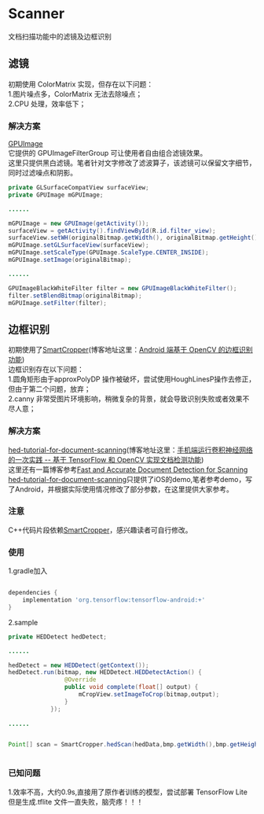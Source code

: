 # Scanner
文档扫描功能中的滤镜及边框识别

## 滤镜
初期使用 ColorMatrix 实现，但存在以下问题：<br>
1.图片噪点多，ColorMatrix 无法去除噪点；<br>
2.CPU 处理，效率低下；<br>

### 解决方案
[GPUImage](https://github.com/cats-oss/android-gpuimage)<br>
它提供的 GPUImageFilterGroup 可让使用者自由组合滤镜效果。<br>
这里只提供黑白滤镜。笔者针对文字修改了滤波算子，该滤镜可以保留文字细节，同时过滤噪点和阴影。<br>
```java
private GLSurfaceCompatView surfaceView;
private GPUImage mGPUImage;

......

mGPUImage = new GPUImage(getActivity());
surfaceView = getActivity().findViewById(R.id.filter_view);
surfaceView.setWH(originalBitmap.getWidth(), originalBitmap.getHeight());
mGPUImage.setGLSurfaceView(surfaceView);
mGPUImage.setScaleType(GPUImage.ScaleType.CENTER_INSIDE);
mGPUImage.setImage(originalBitmap);

......

GPUImageBlackWhiteFilter filter = new GPUImageBlackWhiteFilter();
filter.setBlendBitmap(originalBitmap);
mGPUImage.setFilter(filter);
```


## 边框识别
初期使用了[SmartCropper](https://github.com/pqpo/SmartCropper)(博客地址这里：[Android 端基于 OpenCV 的边框识别功能](https://pqpo.me/2017/09/11/opencv-border-recognition/))<br>
边框识别存在以下问题：<br>
1.圆角矩形由于approxPolyDP 操作被破坏，尝试使用HoughLinesP操作去修正，但由于第二个问题，放弃；<br>
2.canny 非常受图片环境影响，稍微复杂的背景，就会导致识别失败或者效果不尽人意；<br>

### 解决方案
[hed-tutorial-for-document-scanning](https://github.com/fengjian0106/hed-tutorial-for-document-scanning)(博客地址这里：[手机端运行卷积神经网络的一次实践 -- 基于 TensorFlow 和 OpenCV 实现文档检测功能](http://fengjian0106.github.io/2017/05/08/Document-Scanning-With-TensorFlow-And-OpenCV/))<br>
这里还有一篇博客参考[Fast and Accurate Document Detection for Scanning](https://blogs.dropbox.com/tech/2016/08/fast-and-accurate-document-detection-for-scanning/)<br>
[hed-tutorial-for-document-scanning](https://github.com/fengjian0106/hed-tutorial-for-document-scanning)只提供了iOS的demo,笔者参考demo，写了Android，并根据实际使用情况修改了部分参数，在这里提供大家参考。
### 注意
C++代码片段依赖[SmartCropper](https://github.com/pqpo/SmartCropper)，感兴趣读者可自行修改。
### 使用
1.gradle加入
```groovy

dependencies {
    implementation 'org.tensorflow:tensorflow-android:+'
}
```
2.sample
```java
private HEDDetect hedDetect;

......

hedDetect = new HEDDetect(getContext());
hedDetect.run(bitmap, new HEDDetect.HEDDetectAction() {
                @Override
                public void complete(float[] output) {
                    mCropView.setImageToCrop(bitmap,output);
                }
            });
            
......


Point[] scan = SmartCropper.hedScan(hedData,bmp.getWidth(),bmp.getHeight());



```
### 已知问题
1.效率不高，大约0.9s,直接用了原作者训练的模型，尝试部署 TensorFlow Lite 但是生成.tflite 文件一直失败，脑壳疼！！！
